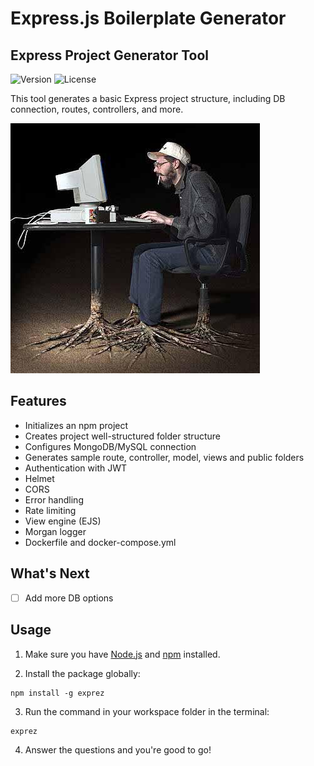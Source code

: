 # Express.js Boilerplate Generator
## Express Project Generator Tool

![Version](https://img.shields.io/badge/version-0.1-blue.svg)
![License](https://img.shields.io/badge/license-ISC-blue.svg)

This tool generates a basic Express project structure, including DB connection, routes, controllers, and more.

![lazy developer](https://raw.githubusercontent.com/atiilla/express-blueprint/main/logo.jpg)



## Features

- Initializes an npm project
- Creates project well-structured folder structure
- Configures MongoDB/MySQL connection
- Generates sample route, controller, model, views and public folders
- Authentication with JWT
- Helmet
- CORS
- Error handling
- Rate limiting
- View engine (EJS)
- Morgan logger
- Dockerfile and docker-compose.yml

## What's Next
- [ ] Add more DB options

## Usage

1. Make sure you have [Node.js](https://nodejs.org/) and [npm](https://www.npmjs.com/) installed.

2. Install the package globally:

```
npm install -g exprez
```

3. Run the command in your workspace folder in the terminal:
```
exprez
```

4. Answer the questions and you're good to go!